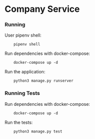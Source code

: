 # Company Service

### Running

User pipenv shell:
```
    pipenv shell
```

Run dependencies with docker-compose:
```
    docker-compose up -d
```

Run the application:
```
    python3 manage.py runserver
```

### Running Tests

Run dependencies with docker-compose:
```
    docker-compose up -d
```

Run the tests:
```
    python3 manage.py test
```